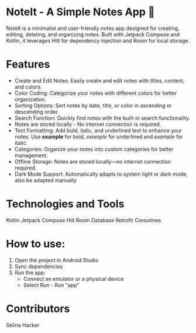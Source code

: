 # NoteIt - A Simple Notes App 📝

NoteIt is a minimalist and user-friendly notes app designed for creating, editing, deleting,
and organizing notes. Built with Jetpack Compose and Kotlin, it leverages Hilt for dependency
injection and Room for local storage.

# Features

- Create and Edit Notes: Easily create and edit notes with titles, content, and colors. 
- Color Coding: Categorize your notes with different colors for better organization. 
- Sorting Options: Sort notes by date, title, or color in ascending or descending order.
- Search Function: Quickly find notes with the built-in search functionality.
- Notes are stored locally - No internet connection is required.
- Text Formatting: Add bold, italic, and underlined text to enhance your notes.
  Use **example** for bold, _example_ for underlined and *example* for italic.
- Categories: Organize your notes into custom categories for better management.
- Offline Storage: Notes are stored locally—no internet connection required.
- Dark Mode Support: Automatically adapts to system light or dark mode, also be adapted manually

# Technologies and Tools
Kotlin
Jetpack Compose
Hilt
Room Database
Retrofit
Coroutines

# How to use:
1. Open the project in Android Studio
2. Sync dependencies
3. Run the app:
   - Connect an emulator or a physical device
   - Select Run - Run "app"

# Contributors
Selina Hacker